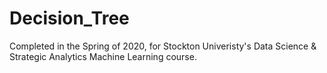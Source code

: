 # Decision_Tree

Completed in the Spring of 2020, for Stockton Univeristy's Data Science & Strategic Analytics Machine Learning course.
